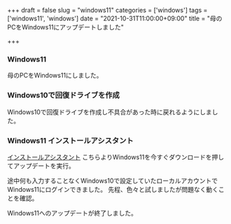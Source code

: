 +++
draft = false
slug = "windows11"
categories = ['windows']
tags = ['windows11', 'windows']
date = "2021-10-31T11:00:00+09:00"
title = "母のPCをWindows11にアップデートしました"

+++

### Windows11
母のPCをWindows11にしました。

<!--more-->

### Windows10で回復ドライブを作成
Windows10で回復ドライブを作成し不具合があった時に戻れるようにしました。

### Windows11 インストールアシスタント
[インストールアシスタント](https://www.microsoft.com/ja-jp/software-download/windows11)
こちらよりWindows11を今すぐダウンロードを押してアップデートを実行。

途中何も入力することなくWindows10で設定していたローカルアカウントでWindows11にログインできました。
先程、色々と試しましたが問題なく動くことを確認。

Windows11へのアップデートが終了しました。
